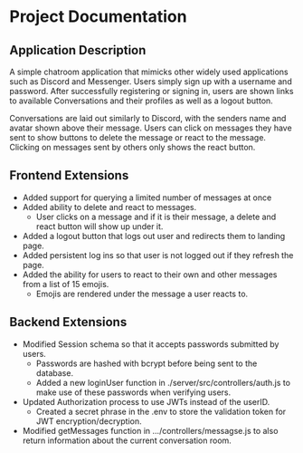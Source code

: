 # Project Documentation

## Application Description
A simple chatroom application that mimicks other widely used applications such as Discord and Messenger. Users simply sign up with a username and password. After successfully registering or signing in, users are shown links to available Conversations and their profiles as well as a logout button.

Conversations are laid out similarly to Discord, with the senders name and avatar shown above their message. Users can click on messages they have sent to show buttons to delete the message or react to the message. Clicking on messages sent by others only shows the react button.

## Frontend Extensions
* Added support for querying a limited number of messages at once
* Added ability to delete and react to messages.
    * User clicks on a message and if it is their message, a delete and react button will show up under it.
* Added a logout button that logs out user and redirects them to landing page.
* Added persistent log ins so that user is not logged out if they refresh the page.
* Added the ability for users to react to their own and other messages from a list of 15 emojis.
    * Emojis are rendered under the message a user reacts to.

## Backend Extensions
* Modified Session schema so that it accepts passwords submitted by users.
    * Passwords are hashed with bcrypt before being sent to the database.
    * Added a new loginUser function in ./server/src/controllers/auth.js to make use of these passwords when verifying users.
* Updated Authorization process to use JWTs instead of the userID.
    * Created a secret phrase in the .env to store the validation token for JWT encryption/decryption.
* Modified getMessages function in .../controllers/messagse.js to also return information about the current conversation room.